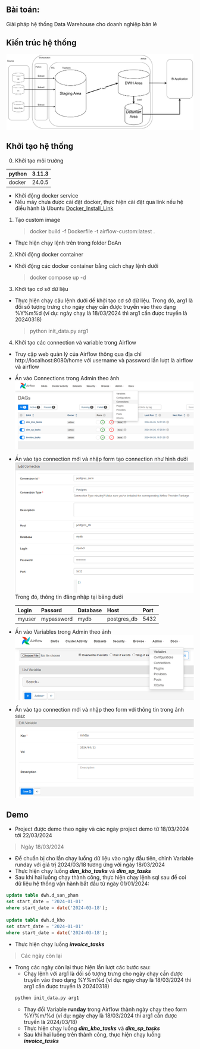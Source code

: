 ## Bài toán:

Giải pháp hệ thống Data Warehouse cho doanh nghiệp bán lẻ

## Kiến trúc hệ thống

![Kien truc tong quan](./image/detail_architecture.png)

## Khởi tạo hệ thống
0. Khởi tạo môi trường 

| python | 3.11.3 |
|--------|--------|
| docker | 24.0.5 |

- Khởi động docker service 
- Nếu máy chưa được cài đặt docker, thực hiện cài đặt qua link nếu hệ điều hành là Ubuntu [Docker_Install_Link](https://docs.docker.com/engine/install/ubuntu/)
1. Tạo custom image
    > docker build -f Dockerfile -t airflow-custom:latest .
- Thực hiện chạy lệnh trên trong folder DoAn
2. Khởi động docker container
- Khởi động các docker container bằng cách chạy lệnh dưới 
  > docker compose up -d
3. Khởi tạo cơ sở dữ liệu
- Thực hiện chạy câu lệnh dưới để khởi tạo cơ sở dữ liệu. Trong đó, arg1 là đối số tượng trưng cho ngày chạy cần được truyền vào theo dạng %Y%m%d (ví dụ: ngày chạy là 18/03/2024 thì arg1 cần được truyền là 20240318)
  > python init_data.py arg1
4. Khởi tạo các connection và variable trong Airflow
- Truy cập web quản lý của Airflow thông qua địa chỉ http://localhost:8080/home với username và password lần lượt là airflow và airflow
- Ấn vào Connections trong Admin theo ảnh 
![](./image/connections_airflow_init.png)
- Ấn vào tạo connection mới và nhập form tạo connection như hình dưới
![](./image/connections_info_airflow_init.png)
Trong đó, thông tin đăng nhập tại bảng dưới

  | Login | Passord    | Database| Host       | Port|
  |-------|------------|---------|------------|-----|
  | myuser| mypassword | mydb    | postgres_db|5432 |
- Ấn vào Variables trong Admin theo ảnh
![](./image/variable_airflow_init.png)
- Ấn vào tạo connection mới và nhập theo form với thông tin trong ảnh sau:
![](./image/variable_info_airflow_init.png)

## Demo

- Project được demo theo ngày và các ngày project demo từ 18/03/2024 tới 22/03/2024
> Ngày 18/03/2024

 - Để chuẩn bị cho lần chạy luồng dữ liệu vào ngày đầu tiên, chỉnh Variable runday với giá trị 2024/03/18 tương ứng với ngày 18/03/2024 
 - Thực hiện chạy luồng ***dim_kho_tasks*** và ***dim_sp_tasks***
 - Sau khi hai luồng chạy thành công, thực hiện chạy lệnh sql sau để coi dữ liệu hệ thống vận hành bắt đầu từ ngày 01/01/2024:

```sql
update table dwh.d_san_pham
set start_date = '2024-01-01'
where start_date = date('2024-03-18');

update table dwh.d_kho
set start_date = '2024-01-01'
where start_date = date('2024-03-18');
```

- Thực hiện chạy luồng ***invoice_tasks*** 

> Các ngày còn lại
- Trong các ngày còn lại thực hiện lần lượt các bước sau:
  - Chạy lệnh với arg1 là đối số tượng trưng cho ngày chạy cần được truyền vào theo dạng %Y%m%d (ví dụ: ngày chạy là 18/03/2024 thì arg1 cần được truyền là 20240318)
  ```cmd 
  python init_data.py arg1
  ```
  - Thay đổi Variable **runday** trong Airflow thành ngày chạy theo form %Y/%m/%d (ví dụ: ngày chạy là 18/03/2024 thì arg1 cần được truyền là 2024/03/18)
  - Thực hiện chạy luồng ***dim_kho_tasks*** và ***dim_sp_tasks***
  - Sau khi hai luồng trên thành công, thực hiện chạy luồng ***invoice_tasks*** 

